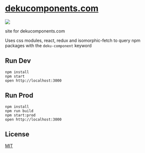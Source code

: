 # [dekucomponents.com](http://dekucomponents.com)

![](https://raw.githubusercontent.com/StevenIseki/dekucomponents.com/master/public/screenshot.png)

site for dekucomponents.com

Uses css modules, react, redux and isomorphic-fetch to query npm packages with the `deku-component` keyword

## Run Dev

```
npm install
npm start
open http://localhost:3000
```

## Run Prod

```
npm install
npm run build
npm start:prod
open http://localhost:3000
```

## License

[MIT](http://isekivacenz.mit-license.org/)
